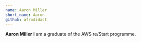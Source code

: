 ```yaml
---
name: Aaron Miller
short_name: Aaron
github: afrodidact
---
```


**Aaron Miller** I am a graduate of the AWS re/Start programme. 
